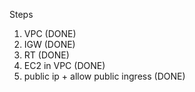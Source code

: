 Steps 
1. VPC (DONE)
2. IGW (DONE)
3. RT (DONE)
4. EC2 in VPC (DONE)
5. public ip + allow public ingress (DONE)